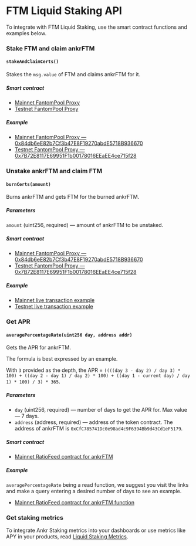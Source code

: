 # FTM Liquid Staking API

To integrate with FTM Liquid Staking, use the smart contract functions and examples below.

### Stake FTM and claim ankrFTM

#### `stakeAndClaimCerts()`
 
Stakes the `msg.value` of FTM and claims ankrFTM for it.

##### Smart contract

* [Mainnet FantomPool Proxy](https://ftmscan.com/address/0x84db6eE82b7Cf3b47E8F19270abdE5718B936670)
* [Testnet FantomPool Proxy](https://testnet.ftmscan.com/address/0x7B72E8117E69951F1b00178016EEaEE4ce715f28)

##### Example

* [Mainnet FantomPool Proxy — 0x84db6eE82b7Cf3b47E8F19270abdE5718B936670](https://ftmscan.com/address/0x84db6eE82b7Cf3b47E8F19270abdE5718B936670)
* [Testnet FantomPool Proxy — 0x7B72E8117E69951F1b00178016EEaEE4ce715f28](https://testnet.ftmscan.com/address/0x7B72E8117E69951F1b00178016EEaEE4ce715f28)

### Unstake ankrFTM and claim FTM

#### `burnCerts(amount)`
 
Burns ankrFTM and gets FTM for the burned ankrFTM.

##### Parameters 

`amount` (uint256, required) — amount of ankrFTM to be unstaked.

##### Smart contract

* [Mainnet FantomPool Proxy — 0x84db6eE82b7Cf3b47E8F19270abdE5718B936670](https://ftmscan.com/address/0x84db6eE82b7Cf3b47E8F19270abdE5718B936670)
* [Testnet FantomPool Proxy — 0x7B72E8117E69951F1b00178016EEaEE4ce715f28](https://testnet.ftmscan.com/address/0x7B72E8117E69951F1b00178016EEaEE4ce715f28)

##### Example

* [Mainnet live transaction example](https://ftmscan.com/tx/0x303e68588bf68dbfd515a7d1b46198c18b8b978b1bee540ff8386e871c7dc4d9)
* [Testnet live transaction example](https://testnet.ftmscan.com/tx/0x7ca2d6bda3db3d4c60119d6a1bc5e9245d24066669a30caafa275d147cf3c9fc)


### Get APR

#### `averagePercentageRate(uint256 day, address addr)`

Gets the APR for ankrFTM.

The formula is best expressed by an example.

With `3` provided as the depth, the APR = `((((day 3 - day 2) / day 3) * 100) + ((day 2 - day 1) / day 2) * 100) + ((day 1 - current day) / day 1) * 100) / 3) * 365`.

##### Parameters

* `day` (uint256, required) — number of days to get the APR for. Max value — 7 days.
* `address` (address, required) — address of the token contract. The address of ankrFTM is `0xCfC785741Dc0e98ad4c9F6394Bb9d43Cd1eF5179`.

##### Smart contract

* [Mainnet RatioFeed contract for ankrFTM](https://ftmscan.com/address/0xb42bf10ab9df82f9a47b86dd76eee4ba848d0fa2)

##### Example

`averagePercentageRate` being a read function, we suggest you visit the links and make a query entering a desired number of days to see an example.
* [Mainnet RatioFeed contract for ankrFTM function](https://ftmscan.com/address/0xb42bf10ab9df82f9a47b86dd76eee4ba848d0fa2#readProxyContract#F2)

### Get staking metrics

To integrate Ankr Staking metrics into your dashboards or use metrics like APY in your products, read [Liquid Staking Metrics](/staking/for-integrators/restful-api/staking-metrics/).


